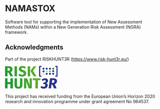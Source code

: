 # NAMASTOX

Software tool for supporting the implementation of New Assessment Methods (NAMs) within a New Generation Risk Assessment (NGRA) framework.

## Acknowledgments

Part of the project RISKHUNT3R (https://www.risk-hunt3r.eu/)

![Alt text](images/risk-hunt3r-logo.png?raw=true "RISKHUNT3R-logo") 

This project has received funding from the European Union’s Horizon 2020 research and innovation programme under grant agreement No 964537.


